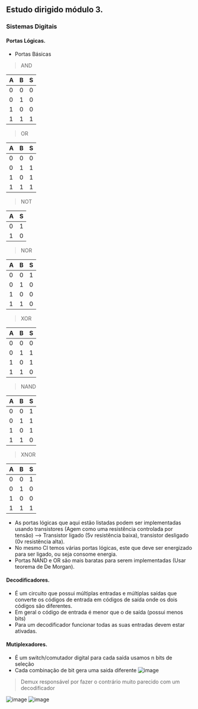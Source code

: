 ## Estudo dirigido módulo 3.

### Sistemas Digitais


#### Portas Lógicas.

- Portas Básicas
> AND

| A | B | S |
| --| --| --|
| 0 | 0 | 0 |
| 0 | 1 | 0 |
| 1 | 0 | 0 |
| 1 | 1 | 1 |

> OR

| A | B | S |
| --| --| --|
| 0 | 0 | 0 |
| 0 | 1 | 1 |
| 1 | 0 | 1 |
| 1 | 1 | 1 |

> NOT

| A | S |
| --| --|
| 0 | 1 |
| 1 | 0 |

> NOR

| A | B | S |
| --| --| --|
| 0 | 0 | 1 |
| 0 | 1 | 0 |
| 1 | 0 | 0 |
| 1 | 1 | 0 |

> XOR

| A | B | S |
| --| --| --|
| 0 | 0 | 0 |
| 0 | 1 | 1 |
| 1 | 0 | 1 |
| 1 | 1 | 0 |

> NAND

| A | B | S |
| --| --| --|
| 0 | 0 | 1 |
| 0 | 1 | 1 |
| 1 | 0 | 1 |
| 1 | 1 | 0 |

> XNOR

| A | B | S |
| --| --| --|
| 0 | 0 | 1 |
| 0 | 1 | 0 |
| 1 | 0 | 0 |
| 1 | 1 | 1 |


- As portas lógicas que aqui estão listadas podem ser implementadas usando transistores (Agem como uma resistência controlada por tensão) --> Transistor ligado (5v resistência baixa), transistor desligado (0v resistência alta).
- No mesmo CI temos várias portas lógicas, este que deve ser energizado para ser ligado, ou seja consome energia.
- Portas NAND e OR são mais baratas para serem implementadas (Usar teorema de De Morgan).

#### Decodificadores.

- É um circuito que possui múltiplas entradas e múltiplas saídas que converte os códigos de entrada em códigos de saída onde os dois códigos são diferentes.
- Em geral o código de entrada é menor que o de saída (possui menos bits)
- Para um decodificador funcionar todas as suas entradas devem estar ativadas.


#### Mutiplexadores.
- É um switch/comutador digital para cada saída usamos n bits de seleção
- Cada combinação de bit gera uma saida diferente
![image](https://user-images.githubusercontent.com/18054053/48101239-7f1f2580-e20d-11e8-9e77-76b71b4da347.png)

> Demux responsável por fazer o contrário muito parecido com um decodificador

![image](https://user-images.githubusercontent.com/18054053/48101347-bee60d00-e20d-11e8-87c5-d27abf8bede9.png)
![image](https://user-images.githubusercontent.com/18054053/48101364-d02f1980-e20d-11e8-9f7c-04137be814e4.png)
